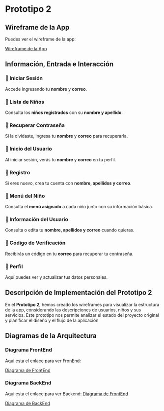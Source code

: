 # Prototipo 2

## Wireframe de la App

Puedes ver el wireframe de la app:

[Wireframe de la App](wireframe.mermaid)


## Información, Entrada e Interacción

### 🔹 Iniciar Sesión  
Accede ingresando tu **nombre** y **correo**.  

### 🔹 Lista de Niños  
Consulta los **niños registrados** con su **nombre y apellido**.  

### 🔹 Recuperar Contraseña  
Si la olvidaste, ingresa tu **nombre** y **correo** para recuperarla.  

### 🔹 Inicio del Usuario  
Al iniciar sesión, verás tu **nombre** y **correo** en tu perfil.  

### 🔹 Registro  
Si eres nuevo, crea tu cuenta con **nombre, apellidos y correo**.  

### 🔹 Menú del Niño  
Consulta el **menú asignado** a cada niño junto con su información básica.  

### 🔹 Información del Usuario  
Consulta o edita tu **nombre, apellidos y correo** cuando quieras.  

### 🔹 Código de Verificación  
Recibirás un código en tu **correo** para recuperar tu contraseña.  

### 🔹 Perfil  
Aquí puedes ver y actualizar tus datos personales.  

## Descripción de Implementación del Prototipo 2

En el **Prototipo 2**, hemos creado los wireframes para visualizar la estructura de la app, considerando las descripciones de usuarios, niños y sus servicios. Este prototipo nos permite analizar el estado del proyecto original y planificar el diseño y el flujo de la aplicación


## Diagramas de la Arquitectura

### Diagrama FrontEnd
Aqui esta el enlace para ver FronEnd:

[Diagrama de FrontEnd](FrontEnd.mermaid)

### Diagrama BackEnd
Aqui esta el enlace para ver Backend:
[Diagrama de FrontEnd](backend.mermaid)

[Diagrama de BackEnd](frontend.mermaid)

